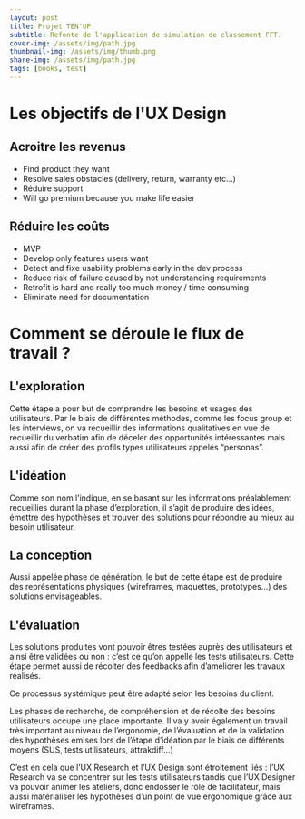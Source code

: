 ```yaml
---
layout: post
title: Projet TEN'UP
subtitle: Refonte de l'application de simulation de classement FFT.
cover-img: /assets/img/path.jpg
thumbnail-img: /assets/img/thumb.png
share-img: /assets/img/path.jpg
tags: [books, test]
---
```


# Les objectifs de l'UX Design

## Acroitre les revenus
* Find product they want
* Resolve sales obstacles (delivery, return, warranty etc…)
* Réduire support
* Will go premium because you make life easier

## Réduire les coûts
  * MVP
  * Develop only features users want
  * Detect and fixe usability problems early in the dev process
  * Reduce risk of failure caused by not understanding requirements
  * Retrofit is hard and really too much money / time consuming
  * Eliminate need for documentation

# Comment se déroule le flux de travail ?

## **L'exploration**
Cette étape a pour but de comprendre les besoins et usages des utilisateurs. Par le biais de différentes méthodes, comme les focus group et les interviews, on va recueillir des informations qualitatives en vue de recueillir du verbatim afin de déceler des opportunités intéressantes mais aussi afin de créer des profils types utilisateurs appelés “personas”.


## **L'idéation**
Comme son nom l’indique, en se basant sur les informations préalablement recueillies durant la phase d’exploration, il s’agit de produire des idées, émettre des hypothèses et trouver des solutions pour répondre au mieux au besoin utilisateur.

## **La conception**
Aussi appelée phase de génération, le but de cette étape est de produire des représentations physiques (wireframes, maquettes, prototypes…) des solutions envisageables.


## **L'évaluation**
Les solutions produites vont pouvoir êtres testées auprès des utilisateurs et ainsi être validées ou non : c’est ce qu’on appelle les tests utilisateurs. Cette étape permet aussi de récolter des feedbacks afin d’améliorer les travaux réalisés.

Ce processus systémique peut être adapté selon les besoins du client.

Les phases de recherche, de compréhension et de récolte des besoins utilisateurs occupe une place importante. Il va y avoir également un travail très important au niveau de l’ergonomie, de l’évaluation et de la validation des hypothèses émises lors de l’étape d’idéation par le biais de différents moyens (SUS, tests utilisateurs, attrakdiff…)

C’est en cela que l’UX Research et l’UX Design sont étroitement liés : l’UX Research va se concentrer sur les tests utilisateurs tandis que l’UX Designer va pouvoir animer les ateliers, donc endosser le rôle de facilitateur, mais aussi matérialiser les hypothèses d’un point de vue ergonomique grâce aux wireframes.